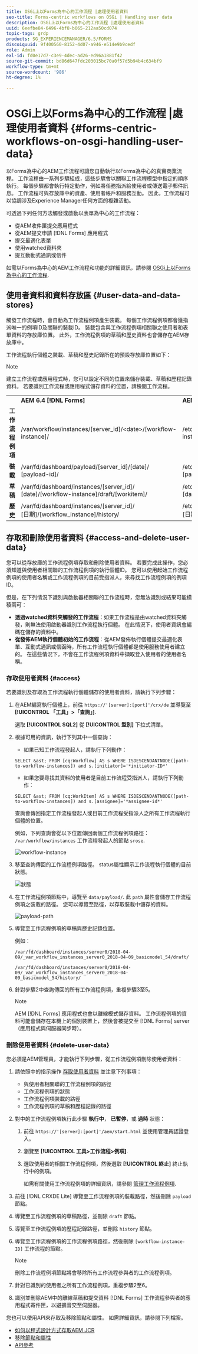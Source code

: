```yaml
---
title: OSGi上以Forms為中心的工作流程 |處理使用者資料
seo-title: Forms-centric workflows on OSGi | Handling user data
description: OSGi上以Forms為中心的工作流程 |處理使用者資料
uuid: 6eefbe84-6496-4bf8-b065-212aa50cd074
topic-tags: grdp
products: SG_EXPERIENCEMANAGER/6.5/FORMS
discoiquuid: 9f400560-8152-4d07-a946-e514e9b9cedf
role: Admin
exl-id: fd0e17d7-c3e9-4dec-ad26-ed96a1881f42
source-git-commit: bd86d647fdc203015bc70a0f57d5b94b4c634bf9
workflow-type: tm+mt
source-wordcount: '986'
ht-degree: 1%

---
```


# OSGi上以Forms為中心的工作流程 |處理使用者資料 {#forms-centric-workflows-on-osgi-handling-user-data}

以Forms為中心的AEM工作流程可讓您自動執行以Forms為中心的真實商業流程。 工作流程由一系列步驟組成，這些步驟會以關聯工作流程模型中指定的順序執行。 每個步驟都會執行特定動作，例如將任務指派給使用者或傳送電子郵件訊息。 工作流程可與存放庫中的資產、使用者帳戶和服務互動。 因此，工作流程可以協調涉及Experience Manager任何方面的複雜活動。

可透過下列任何方法觸發或啟動以表單為中心的工作流程：

* 從AEM收件匣提交應用程式
* 從AEM提交申請 [!DNL Forms] 應用程式
* 提交最適化表單
* 使用watched資料夾
* 提互動動式通訊或信件

如需以Forms為中心的AEM工作流程和功能的詳細資訊，請參閱 [OSGi上以Forms為中心的工作流程](/help/forms/using/aem-forms-workflow.md).

## 使用者資料和資料存放區 {#user-data-and-data-stores}

觸發工作流程時，會自動為工作流程例項產生裝載。 每個工作流程例項都會獲指派唯一的例項ID及關聯的裝載ID。 裝載包含與工作流程例項相關聯之使用者和表單資料的存放庫位置。 此外，工作流程例項的草稿和歷史資料也會儲存在AEM存放庫中。

工作流程執行個體之裝載、草稿和歷史記錄所在的預設存放庫位置如下：

>[!NOTE]
>
>建立工作流程或應用程式時，您可以設定不同的位置來儲存裝載、草稿和歷程記錄資料。 若要識別工作流程或應用程式儲存資料的位置，請檢閱工作流程。

<table>
 <tbody>
  <tr>
   <td> </td>
   <td><b>AEM 6.4 [!DNL Forms]</b></td>
   <td><b>AEM 6.3 [!DNL Forms]</b></td>
  </tr>
  <tr>
   <td><strong>工作流程 <br /> 例項</strong></td>
   <td>/var/workflow/instances/[server_id]/&lt;date&gt;/[workflow-instance]/</td>
   <td>/etc/workflow/instances/[server_id]/[date]/[workflow-instance]/</td>
  </tr>
  <tr>
   <td><strong>裝載</strong></td>
   <td>/var/fd/dashboard/payload/[server_id]/[date]/<br /> [payload-id]/</td>
   <td>/etc/fd/dashboard/payload/[server_id]/[date]/<br /> [payload-id]/</td>
  </tr>
  <tr>
   <td><strong>草稿</strong></td>
   <td>/var/fd/dashboard/instances/[server_id]/<br /> [date]/[workflow-instance]/draft/[workitem]/</td>
   <td>/etc/fd/dashboard/instances/[server_id]/<br /> [date]/[workflow-instance]/draft/[workitem]/</td>
  </tr>
  <tr>
   <td><strong>歷史</strong></td>
   <td>/var/fd/dashboard/instances/[server_id]/<br /> [日期]/[workflow_instance]/history/</td>
   <td>/etc/fd/dashboard/instances/[server_id]/<br /> [日期]/[workflow_instance]/history/</td>
  </tr>
 </tbody>
</table>

## 存取和刪除使用者資料 {#access-and-delete-user-data}

您可以從存放庫的工作流程例項存取和刪除使用者資料。 若要完成此操作，您必須知道與使用者相關聯的工作流程例項的執行個體ID。 您可以使用起始工作流程例項的使用者名稱或工作流程例項的目前受指派人，來尋找工作流程例項的例項ID。

但是，在下列情況下識別與啟動器相關聯的工作流程時，您無法識別或結果可能模稜兩可：

* **透過watched資料夾觸發的工作流程**：如果工作流程是由watched資料夾觸發，則無法使用啟動器識別工作流程執行個體。 在此情況下，使用者資訊會編碼在儲存的資料中。
* **從發佈AEM執行個體初始的工作流程**：從AEM發佈執行個體提交最適化表單、互動式通訊或信函時，所有工作流程執行個體都是使用服務使用者建立的。 在這些情況下，不會在工作流程例項資料中擷取登入使用者的使用者名稱。

### 存取使用者資料 {#access}

若要識別及存取為工作流程執行個體儲存的使用者資料，請執行下列步驟：

1. 在AEM編寫執行個體上，前往 `https://'[server]:[port]'/crx/de` 並導覽至 **[!UICONTROL 「工具」>「查詢」]**.

   選取 **[!UICONTROL SQL2]** 從 **[!UICONTROL 型別]** 下拉式清單。

1. 根據可用的資訊，執行下列其中一個查詢：

   * 如果已知工作流程發起人，請執行下列動作：

   `SELECT &ast; FROM [cq:Workflow] AS s WHERE ISDESCENDANTNODE([path-to-workflow-instances]) and s.[initiator]='*initiator-ID*'`

   * 如果您要尋找其資料的使用者是目前工作流程受指派人，請執行下列動作：

   `SELECT &ast; FROM [cq:WorkItem] AS s WHERE ISDESCENDANTNODE([path-to-workflow-instances]) and s.[assignee]='*assignee-id*'`

   查詢會傳回指定工作流程發起人或目前工作流程受指派人之所有工作流程執行個體的位置。

   例如，下列查詢會從以下位置傳回兩個工作流程例項路徑： `/var/workflow/instances` 工作流程發起人的節點 `srose`.

   ![workflow-instance](assets/workflow-instance.png)

1. 移至查詢傳回的工作流程例項路徑。 status屬性顯示工作流程執行個體的目前狀態。

   ![狀態](assets/status.png)

1. 在工作流程例項節點中，導覽至 `data/payload/`. 此 `path` 屬性會儲存工作流程例項之裝載的路徑。 您可以導覽至路徑，以存取裝載中儲存的資料。

   ![payload-path](assets/payload-path.png)

1. 導覽至工作流程例項的草稿與歷史記錄位置。

   例如：

   `/var/fd/dashboard/instances/server0/2018-04-09/_var_workflow_instances_server0_2018-04-09_basicmodel_54/draft/`

   `/var/fd/dashboard/instances/server0/2018-04-09/_var_workflow_instances_server0_2018-04-09_basicmodel_54/history/`

1. 針對步驟2中查詢傳回的所有工作流程例項，重複步驟3至5。

   >[!NOTE]
   >
   >AEM [!DNL Forms] 應用程式也會以離線模式儲存資料。 工作流程例項的資料可能會儲存在本機上的個別裝置上，然後會被提交至 [!DNL Forms] server （應用程式與伺服器同步時）。

### 刪除使用者資料 {#delete-user-data}

您必須是AEM管理員，才能執行下列步驟，從工作流程例項刪除使用者資料：

1. 請依照中的指示操作 [存取使用者資料](/help/forms/using/forms-workflow-osgi-handling-user-data.md#access) 並注意下列事項：

   * 與使用者相關聯的工作流程例項的路徑
   * 工作流程例項的狀態
   * 工作流程例項裝載的路徑
   * 工作流程例項的草稿和歷程記錄的路徑

1. 對中的工作流程例項執行此步驟 **執行中**， **已暫停**，或 **過時** 狀態：

   1. 前往 `https://'[server]:[port]'/aem/start.html` 並使用管理員認證登入。
   1. 瀏覽至 **[!UICONTROL 工具>工作流程>例項]**.
   1. 選取使用者的相關工作流程例項，然後選取 **[!UICONTROL 終止]** 終止執行中的例項。

      如需有關使用工作流程例項的詳細資訊，請參閱 [管理工作流程例項](/help/sites-administering/workflows-administering.md).

1. 前往 [!DNL CRXDE Lite] 導覽至工作流程例項的裝載路徑，然後刪除 `payload` 節點。
1. 導覽至工作流程例項的草稿路徑，並刪除 `draft` 節點。
1. 導覽至工作流程例項的歷程記錄路徑，並刪除 `history` 節點。
1. 導覽至工作流程例項的工作流程例項路徑，然後刪除 `[workflow-instance-ID]` 工作流程的節點。

   >[!NOTE]
   >
   >刪除工作流程例項節點將會移除所有工作流程參與者的工作流程例項。

1. 針對已識別的使用者之所有工作流程例項，重複步驟2至6。
1. 識別並刪除AEM中的離線草稿和提交資料 [!DNL Forms] 工作流程參與者的應用程式寄件匣，以避擴音交至伺服器。

您也可以使用API來存取及移除節點和屬性。 如需詳細資訊，請參閱下列檔案。

* [如何以程式設計方式存取AEM JCR](/help/sites-developing/access-jcr.md)
* [移除節點和屬性](https://developer.adobe.com/experience-manager/reference-materials/spec/jcr/2.0/10_Writing.html#10.9%20Removing%20Nodes%20and%20Properties)
* [API參考](https://helpx.adobe.com/experience-manager/6-3/sites-developing/reference-materials/javadoc/overview-summary.html)
